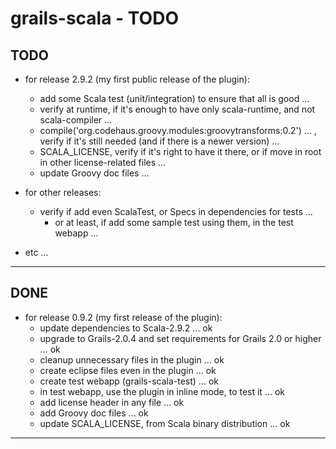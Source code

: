 grails-scala - TODO
===================

TODO
----

- for release 2.9.2 (my first public release of the plugin):
    + add some Scala test (unit/integration) to ensure that all is good ...
    + verify at runtime, if it's enough to have only scala-runtime, and not scala-compiler ...
    + compile('org.codehaus.groovy.modules:groovytransforms:0.2') ... , verify if it's still needed (and if there is a newer version) ...
    + SCALA_LICENSE, verify if it's right to have it there, or if move in root in other license-related files ...
    + update Groovy doc files ...


- for other releases:
    + verify if add even ScalaTest, or Specs in dependencies for tests ...
        + or at least, if add some sample test using them, in the test webapp ...


- etc ...

---------------


DONE
----

- for release 0.9.2 (my first release of the plugin):
    + update dependencies to Scala-2.9.2 ... ok
    + upgrade to Grails-2.0.4 and set requirements for Grails 2.0 or higher ... ok
    + cleanup unnecessary files in the plugin ... ok
    + create eclipse files even in the plugin ... ok
    + create test webapp (grails-scala-test) ... ok
    + in test webapp, use the plugin in inline mode, to test it ... ok
    + add license header in any file ... ok
    + add Groovy doc files ... ok
    + update SCALA_LICENSE, from Scala binary distribution ... ok

---------------
